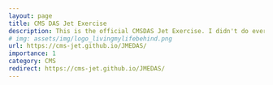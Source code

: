 ```yaml
---
layout: page
title: CMS DAS Jet Exercise
description: This is the official CMSDAS Jet Exercise. I didn't do everything myself, but I update it to new tools like coffea and correctionlib in 2023.
# img: assets/img/logo_livingmylifebehind.png
url: https://cms-jet.github.io/JMEDAS/
importance: 1
category: CMS
redirect: https://cms-jet.github.io/JMEDAS/
---
```

